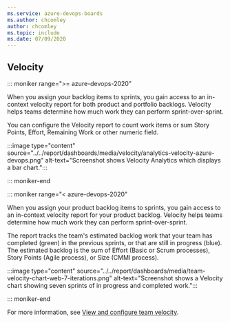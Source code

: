 ```yaml
---
ms.service: azure-devops-boards
ms.author: chcomley
author: chcomley
ms.topic: include
ms.date: 07/09/2020
---
```



## Velocity

::: moniker range=">= azure-devops-2020"

When you assign your backlog items to sprints, you gain access to an in-context velocity report for both product and portfolio backlogs. Velocity helps teams determine how much work they can perform sprint-over-sprint.

You can configure the Velocity report to count work items or sum Story Points, Effort, Remaining Work or other numeric field.

:::image type="content" source="../../report/dashboards/media/velocity/analytics-velocity-azure-devops.png" alt-text="Screenshot shows Velocity Analytics which displays a bar chart.":::

::: moniker-end

::: moniker range="< azure-devops-2020"

When you assign your product backlog items to sprints, you gain access to an in-context velocity report for your product backlog. Velocity helps teams determine how much work they can perform sprint-over-sprint.  

The report tracks the team's estimated backlog work that your team has completed (green) in the previous sprints, or that are still in progress (blue). The estimated backlog is the sum of Effort (Basic or Scrum processes), Story Points (Agile process), or Size (CMMI process).

:::image type="content" source="../../report/dashboards/media/team-velocity-chart-web-7-iterations.png" alt-text="Screenshot shows a Velocity chart showing seven sprints of in progress and completed work.":::  

::: moniker-end 

For more information, see [View and configure team velocity](../../report/dashboards/team-velocity.md).
